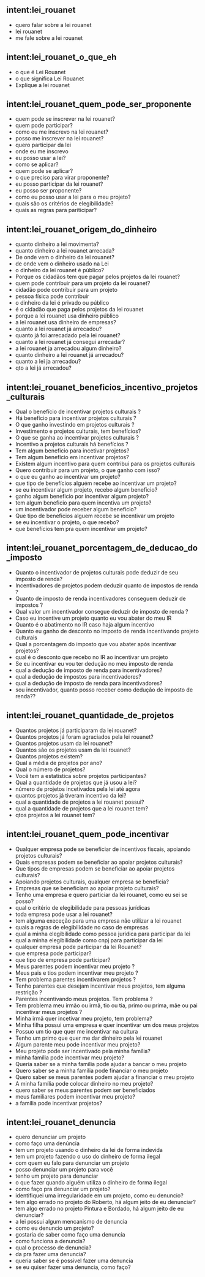 <!-- Lei Rouanet -->

## intent:lei_rouanet
- quero falar sobre a lei rouanet
- lei rouanet
- me fale sobre a lei rouanet

## intent:lei_rouanet_o_que_eh
- o que é Lei Rouanet
- o que significa Lei Rouanet
- Explique a lei rouanet

## intent:lei_rouanet_quem_pode_ser_proponente
- quem pode se inscrever na lei rouanet?
- quem pode participar?
- como eu me inscrevo na lei rouanet?
- posso me inscrever na lei rouanet?
- quero participar da lei
- onde eu me inscrevo
- eu posso usar a lei?
- como se aplicar?
- quem pode se aplicar?
- o que preciso para virar proponente?
- eu posso participar da lei rouanet?
- eu posso ser proponente?
- como eu posso usar a lei para o meu projeto?
- quais são os critérios de elegibilidade?
- quais as regras para pariticipar?

## intent:lei_rouanet_origem_do_dinheiro
- quanto dinheiro a lei movimenta?
- quanto dinheiro a lei rouanet arrecada?
- De onde vem o dinheiro da lei rouanet?
- de onde vem o dinheiro usado na Lei
- o dinheiro da lei rouanet é público?
- Porque os cidadãos tem que pagar pelos projetos da lei rouanet?
- quem pode contribuir para um projeto da lei rouanet?
- cidadão pode contribuir para um projeto
- pessoa física pode contribuir
- o dinheiro da lei é privado ou público
- é o cidadão que paga pelos projetos da lei rouanet
- porque a lei rouanet usa dinheiro público
- a lei rouanet usa dinheiro de empresas?
- quanto a lei rouanet já arrecadou?
- quanto já foi arrecadado pela lei rouanet?
- quanto a lei rouanet já consegui arrecadar?
- a lei rouanet ja arrecadou algum dinheiro?
- quanto dinheiro a lei rouanet já arrecadou?
- quanto a lei ja arrecadou?
- qto a lei já arrecadou?

## intent:lei_rouanet_beneficios_incentivo_projetos_culturais
- Qual o benefício de incentivar projetos culturais ?
- Há benefício para incentivar projetos culturais ?
- O que ganho investindo em projetos culturais ?
- Investimento e projetos culturais, tem benefícios?
- O que se ganha ao incentivar projetos culturais ?
- Incentivo a projetos culturais há benefícios ?
- Tem algum beneficio para incetivar projetos?
- Tem algum beneficio em incentivar projetos?
- Existem algum incentivo para quem contribui para os projetos culturais
- Quero contribuir para um projeto, o que ganho com isso?
- o que eu ganho ao incentivar um projeto?
- que tipo de benefícios alguém recebe ao incentivar um projeto?
- se eu incentivar algum projeto, recebo algum beneficio?
- ganho algum beneficio por incentivar algum projeto?
- tem algum beneficio para quem incentiva um projeto?
- um incentivador pode receber algum beneficio?
- Que tipo de beneficios alguem recebe se incentivar um projeto
- se eu incentivar o projeto, o que recebo?
- que benefícios tem pra quem incentivar um projeto?

## intent:lei_rouanet_porcentagem_de_deducao_do_imposto
- Quanto o incentivador de projetos culturais pode deduzir de seu imposto de renda?
- Incentivadores de projetos podem deduzir quanto de impostos de renda ?
- Quanto de imposto de renda incentivadores conseguem deduzir de impostos ?
- Qual valor um incentivador consegue deduzir de imposto de renda ?
- Caso eu incentive um projeto quanto eu vou abater do meu IR
- Quanto é o abatimento no IR caso haja algum incentivo
- Quanto eu ganho de desconto no imposto de renda incentivando projeto culturais
- Qual a porcentagem do imposto que vou abater após incentivar projetos?
- qual é o desconto que recebo no IR ao incentivar um projeto
- Se eu incentivar eu vou ter dedução no meu imposto de renda
- qual a dedução de imposto de renda para incentivadores?
- qual a dedução de impostos para incentivadores?
- qual a dedução de imposto de renda para incentivadores?
- sou incentivador, quanto posso receber como dedução de imposto de renda??

## intent:lei_rouanet_quantidade_de_projetos
- Quantos projetos já participaram da lei rouanet?
- Quantos projetos já foram agraciados pela lei rouanet?
- Quantos projetos usam da lei rouanet?
- Quantos são os projetos usam da lei rouanet?
- Quantos projetos existem?
- Qual a média de projetos por ano?
- Qual o número de projetos?
- Você tem a estatistica sobre projetos participantes?
- Qual a quantidade de projetos que já usou a lei?
- número de projetos incetivados pela lei até agora
- quantos projetos já tiveram incentivo da lei?
- qual a quantidade de projetos a lei rouanet possui?
- qual a quantidade de projetos que a lei rouanet tem?
- qtos projetos a lei rouanet tem?

## intent:lei_rouanet_quem_pode_incentivar
- Qualquer empresa pode se beneficiar de incentivos fiscais, apoiando projetos culturais?
- Quais empresas podem se beneficiar ao apoiar projetos culturais?
- Que tipos de empresas podem se beneficiar ao apoiar projetos culturais?
- Apoiando projetos culturais, qualquer empresa se beneficia?
- Empresas que se beneficiam ao apoiar projeto culturais?
- Tenho uma empresa e quero particiar da lei rouanet, como eu sei se posso?
- qual o critério de elegibilidade para pessoas jurídicas
- toda empresa pode usar a lei rouanet?
- tem alguma execeção para uma empresa não utilizar a lei rouanet
- quais a regras de elegibilidade no caso de empresas
- qual a minha elegibilidade como pessoa juridica para participar da lei
- qual a minha elegibilidade como cnpj para participar da lei
- qualquer empresa pode participar da lei Rouanet?
- que empresa pode participar?
- que tipo de empresa pode participar?
- Meus parentes podem incentivar meu projeto ?
- Meus pais e tios podem incentivar meu projeto ?
- Tem problema parentes incentivarem projetos ?
- Tenho parentes que desejam incentivar meus projetos, tem alguma restrição ?
- Parentes incentivando meus projetos. Tem problema ?
- Tem problema meu irmão ou irmã, tio ou tia, primo ou prima, mãe ou pai incentivar meus projetos ?
- Minha irmã quer incetivar meu projeto, tem problema?
- Minha filha possui uma empresa e quer incentivar um dos meus projetos
- Possuo um tio que quer me incentivar na cultura
- Tenho um primo que quer me dar dinheiro pela lei rouanet
- Algum parente meu pode incentivar meu projeto?
- Meu projeto pode ser incentivado pela minha família?
- minha família pode incentivar meu projeto?
- Queria saber se a minha família pode ajudar a bancar o meu projeto
- Quero saber se a minha família pode financiar o meu projeto
- Quero saber se meus parentes podem ajudar a financiar o meu projeto
- A minha família pode colocar dinheiro no meu projeto?
- quero saber se meus parentes podem ser beneficiados
- meus familiares podem incentivar meu projeto?
- a família pode incentivar projetos?

## intent:lei_rouanet_denuncia
- quero denunciar um projeto
- como faço uma denúncia
- tem um projeto usando o dinheiro da lei de forma indevida
- tem um projeto fazendo o uso do dinheiro de forma ilegal
- com quem eu falo para denunciar um projeto
- posso denunciar um projeto para você
- tenho um projeto para denunciar
- o que fazer quando alguém utiliza o dinheiro de forma ilegal
- como faço pra denunciar um projeto?
- identifiquei uma irregularidade em um projeto, como eu denuncio?
- tem algo errado no projeto do Roberto, há algum jeito de eu denunciar?
- tem algo errado no projeto Pintura e Bordado, há algum jeito de eu denunciar?
- a lei possui algum mencanismo de denuncia
- como eu denuncio um projeto?
- gostaria de saber como faço uma denuncia
- como funciona a denuncia?
- qual o processo de denuncia?
- da pra fazer uma denuncia?
- queria saber se é possivel fazer uma denuncia
- se eu quiser fazer uma denuncia, como faço?
